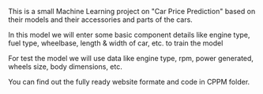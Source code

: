 This is a small Machine Learning project on "Car Price Prediction" based on their models and their accessories and parts of the cars.  

In this model we will enter some basic component details like engine type, fuel type, wheelbase, length & width of car, etc. to train the model

For test the model we will use data like engine type, rpm, power generated, wheels size, body dimensions, etc.

You can find out the fully ready website formate and code in CPPM folder.
